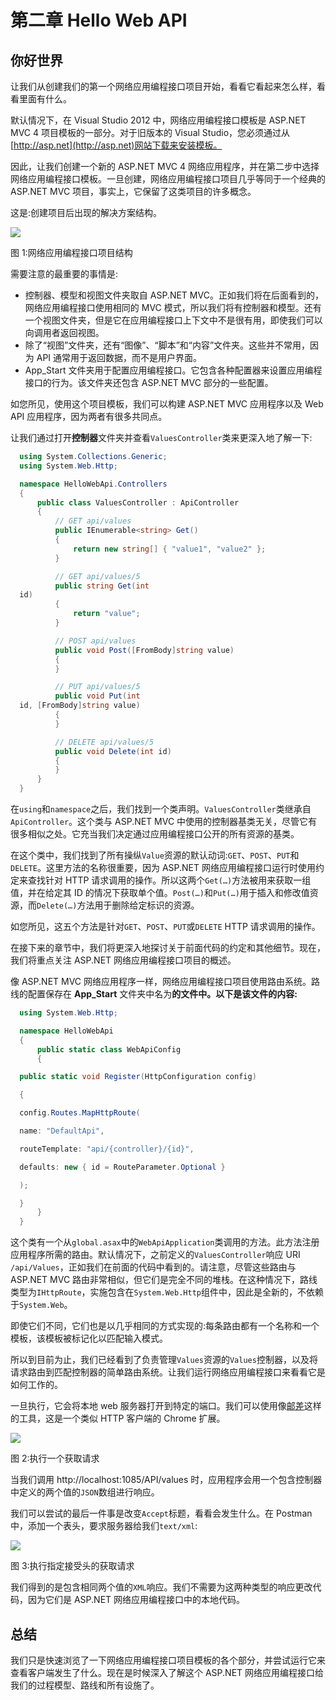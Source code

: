 # 第二章 Hello Web API

## 你好世界

让我们从创建我们的第一个网络应用编程接口项目开始，看看它看起来怎么样，看看里面有什么。

默认情况下，在 Visual Studio 2012 中，网络应用编程接口模板是 ASP.NET MVC 4 项目模板的一部分。对于旧版本的 Visual Studio，您必须通过从[http://asp.net](http://asp.net)网站下载来安装模板。

因此，让我们创建一个新的 ASP.NET MVC 4 网络应用程序，并在第二步中选择网络应用编程接口模板。一旦创建，网络应用编程接口项目几乎等同于一个经典的 ASP.NET MVC 项目，事实上，它保留了这类项目的许多概念。

这是:创建项目后出现的解决方案结构。

![](../Images/image001.png)

图 1:网络应用编程接口项目结构

需要注意的最重要的事情是:

*   控制器、模型和视图文件夹取自 ASP.NET MVC。正如我们将在后面看到的，网络应用编程接口使用相同的 MVC 模式，所以我们将有控制器和模型。还有一个视图文件夹，但是它在应用编程接口上下文中不是很有用，即使我们可以向调用者返回视图。
*   除了“视图”文件夹，还有“图像”、“脚本”和“内容”文件夹。这些并不常用，因为 API 通常用于返回数据，而不是用户界面。
*   App_Start 文件夹用于配置应用编程接口。它包含各种配置器来设置应用编程接口的行为。该文件夹还包含 ASP.NET MVC 部分的一些配置。

如您所见，使用这个项目模板，我们可以构建 ASP.NET MVC 应用程序以及 Web API 应用程序，因为两者有很多共同点。

让我们通过打开**控制器**文件夹并查看`ValuesController`类来更深入地了解一下:

```cs
  using System.Collections.Generic;
  using System.Web.Http;

  namespace HelloWebApi.Controllers
  {
      public class ValuesController : ApiController
      {
          // GET api/values
          public IEnumerable<string> Get()
          {
              return new string[] { "value1", "value2" };
          }

          // GET api/values/5
          public string Get(int
  id)
          {
              return "value";
          }

          // POST api/values
          public void Post([FromBody]string value)
          {
          }

          // PUT api/values/5
          public void Put(int
  id, [FromBody]string value)
          {
          }

          // DELETE api/values/5
          public void Delete(int id)
          {
          }
      }
  }

```

在`using`和`namespace`之后，我们找到一个类声明。`ValuesController`类继承自`ApiController`。这个类与 ASP.NET MVC 中使用的控制器基类无关，尽管它有很多相似之处。它充当我们决定通过应用编程接口公开的所有资源的基类。

在这个类中，我们找到了所有操纵`Value`资源的默认动词:`GET`、`POST`、`PUT`和`DELETE`。这里方法的名称很重要，因为 ASP.NET 网络应用编程接口运行时使用约定来查找针对 HTTP 请求调用的操作。所以这两个`Get(…)`方法被用来获取一组值，并在给定其 ID 的情况下获取单个值。`Post(…)`和`Put(…)`用于插入和修改值资源，而`Delete(…)`方法用于删除给定标识的资源。

如您所见，这五个方法是针对`GET`、`POST`、`PUT`或`DELETE` HTTP 请求调用的操作。

在接下来的章节中，我们将更深入地探讨关于前面代码的约定和其他细节。现在，我们将重点关注 ASP.NET 网络应用编程接口项目的概述。

像 ASP.NET MVC 网络应用程序一样，网络应用编程接口项目使用路由系统。路线的配置保存在 **App_Start** 文件夹中名为**的文件中。以下是该文件的内容:**

```cs
  using System.Web.Http;

  namespace HelloWebApi
  {
      public static class WebApiConfig
      {

  public static void Register(HttpConfiguration config)

  {

  config.Routes.MapHttpRoute(

  name: "DefaultApi",

  routeTemplate: "api/{controller}/{id}",

  defaults: new { id = RouteParameter.Optional }

  );

  }
      }
  }

```

这个类有一个从`global.asax`中的`WebApiApplication`类调用的方法。此方法注册应用程序所需的路由。默认情况下，之前定义的`ValuesController`响应 URI `/api/Values`，正如我们在前面的代码中看到的。请注意，尽管这些路由与 ASP.NET MVC 路由非常相似，但它们是完全不同的堆栈。在这种情况下，路线类型为`IHttpRoute`，实施包含在`System.Web.Http`组件中，因此是全新的，不依赖于`System.Web`。

即使它们不同，它们也是以几乎相同的方式实现的:每条路由都有一个名称和一个模板，该模板被标记化以匹配输入模式。

所以到目前为止，我们已经看到了负责管理`Values`资源的`Values`控制器，以及将请求路由到匹配控制器的简单路由系统。让我们运行网络应用编程接口来看看它是如何工作的。

一旦执行，它会将本地 web 服务器打开到特定的端口。我们可以使用像[邮差](http://www.getpostman.com/)这样的工具，这是一个类似 HTTP 客户端的 Chrome 扩展。

![](../Images/image002.png)

图 2:执行一个获取请求

当我们调用 http://localhost:1085/API/values 时，应用程序会用一个包含控制器中定义的两个值的`JSON`数组进行响应。

我们可以尝试的最后一件事是改变`Accept`标题，看看会发生什么。在 Postman 中，添加一个表头，要求服务器给我们`text/xml`:

![](../Images/image003.png)

图 3:执行指定接受头的获取请求

我们得到的是包含相同两个值的`XML`响应。我们不需要为这两种类型的响应更改代码，因为它们是 ASP.NET 网络应用编程接口中的本地代码。

## 总结

我们只是快速浏览了一下网络应用编程接口项目模板的各个部分，并尝试运行它来查看客户端发生了什么。现在是时候深入了解这个 ASP.NET 网络应用编程接口给我们的过程模型、路线和所有设施了。